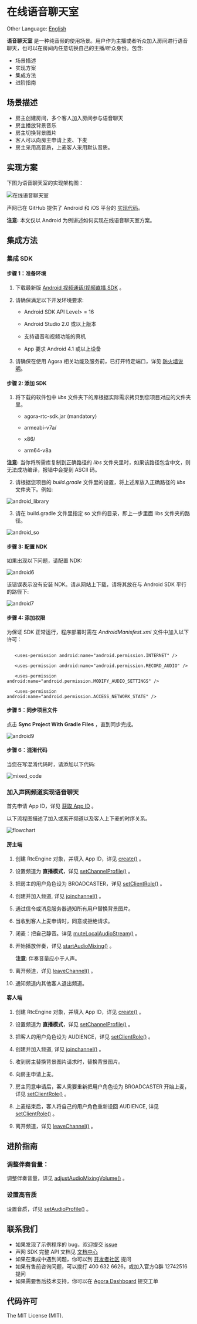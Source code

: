 # 在线语音聊天室

Other Language: [English](README.md)

**语音聊天室** 是一种纯音频的使用场景。用户作为主播或者听众加入房间进行语音聊天，也可以在房间内任意切换自己的主播/听众身份。包含:

* 场景描述
* 实现方案
* 集成方法
* 进阶指南

## 场景描述

* 房主创建房间，多个客人加入房间参与语音聊天
* 房主播放背景音乐
* 房主切换背景图片
* 客人可以向房主申请上麦、下麦
* 房主采用高音质，上麦客人采用默认音质。

## 实现方案

下图为语音聊天室的实现架构图：

![在线语音聊天室](Image/online_chatroom_architecture.png)

声网已在 GitHub 提供了 Android 和 iOS 平台的 [实现代码](https://github.com/AgoraIO-Community/Agora-Online-Chatroom/tree/master/Agora-Online-Chatroom)。

**注意:** 本文仅以 Android 为例讲述如何实现在线语音聊天室方案。

## 集成方法

### 集成 SDK

#### 步骤 1：准备环境

1. 下载最新版 [Android 视频通话/视频直播 SDK](https://docs.agora.io/cn/Agora%20Platform/downloads) 。

2. 请确保满足以下开发环境要求:

    * Android SDK API Level> = 16

    * Android Studio 2.0 或以上版本

    * 支持语音和视频功能的真机

    * App 要求 Android 4.1 或以上设备

3. 请确保在使用 Agora 相关功能及服务前，已打开特定端口，详见 [防火墙说明](https://docs.agora.io/cn/Agora%20Platform/firewall?platform=All%20Platforms)。


#### 步骤 2: 添加 SDK

1. 将下载的软件包中 *libs* 文件夹下的库根据实际需求拷贝到您项目对应的文件夹里。

   * agora-rtc-sdk.jar (mandatory)

   * armeabi-v7a/

   * x86/

   * arm64-v8a

**注意:** 当你将所需库复制到正确路径的 *libs* 文件夹里时，如果该路径包含中文，则无法成功编译，报错中会提到 ASCII 码。


2. 请根据您项目的 *build.gradle* 文件里的设置，将上述库放入正确路径的 *libs* 文件夹下。例如:

![android_library](Image/android_library.png)

3. 请在 build.gradle 文件里指定 so 文件的目录，即上一步里面 libs 文件夹的路径。

![android_so](Image/android_so.png)


#### 步骤 3: 配置 NDK

如果出现以下问题，请配置 NDK:

![android6](Image/android6.png)

该错误表示没有安装 NDK。请从网站上下载，请将其放在与 Android SDK 平行的路径下:

![android7](Image/android7.png)

#### 步骤 4: 添加权限

为保证 SDK 正常运行，程序部署时需在 *AndroidManisfest.xml* 文件中加入以下许可：

```

   <uses-permission android:name="android.permission.INTERNET" />

   <uses-permission android:name="android.permission.RECORD_AUDIO" />

   <uses-permission android:name="android.permission.MODIFY_AUDIO_SETTINGS" />

   <uses-permission android:name="android.permission.ACCESS_NETWORK_STATE" />
```

#### 步骤 5：同步项目文件

点击 **Sync Project With Gradle Files** ，直到同步完成。

![android9](Image/android9.png)


#### 步骤 6：混淆代码

当您在写混淆代码时，请添加以下代码:

![mixed_code](Image/mixed_code.png)


### 加入声网频道实现语音聊天

首先申请 App ID，详见 [获取 App ID](https://docs.agora.io/cn/Agora%20Platform/token?platform=All%20Platforms#app-id) 。

以下流程图描述了加入或离开频道以及客人上下麦的时序关系。

![flowchart](Image/online_chatroom_flowchart.jpg)


#### 房主端

1. 创建 RtcEngine 对象，并填入 App ID，详见 [create()](https://docs.agora.io/cn/Voice/API%20Reference/java/modules.html) 。

2. 设置频道为 **直播模式**，详见 [setChannelProfile()](https://docs.agora.io/cn/Voice/API%20Reference/java/modules.html) 。

3. 把房主的用户角色设为 BROADCASTER，详见 [setClientRole()](https://docs.agora.io/cn/Voice/API%20Reference/java/modules.html) 。

4. 创建并加入频道, 详见 [joinchannel()](https://docs.agora.io/cn/Voice/API%20Reference/java/modules.html) 。

5. 通过信令或消息服务器通知所有用户替换背景图片。

6. 当收到客人上麦申请时，同意或拒绝请求。

7. 闭麦：把自己静音。详见 [muteLocalAudioStream()](https://docs.agora.io/cn/Voice/API%20Reference/java/modules.html) 。

8. 开始播放伴奏，详见 [startAudioMixing()](https://docs.agora.io/cn/Voice/API%20Reference/java/modules.html) 。

   **注意**: 伴奏音量应小于人声。

9. 离开频道，详见 [leaveChannel()](https://docs.agora.io/cn/Voice/API%20Reference/java/modules.html) 。

10. 通知频道内其他客人退出频道。

#### 客人端

1. 创建 RtcEngine 对象，并填入 App ID，详见 [create()](https://docs.agora.io/cn/Voice/API%20Reference/java/modules.html) 。

2. 设置频道为 **直播模式**，详见 [setChannelProfile()](https://docs.agora.io/cn/Voice/API%20Reference/java/modules.html) 。

3. 把客人的用户角色设为 AUDIENCE，详见 [setClientRole()](https://docs.agora.io/cn/Voice/API%20Reference/java/modules.html) 。

4. 创建并加入频道, 详见 [joinchannel()](https://docs.agora.io/cn/Voice/API%20Reference/java/modules.html) 。

5. 收到房主替换背景图片请求时，替换背景图片。

6. 向房主申请上麦。

7. 房主同意申请后，客人需要重新把用户角色设为 BROADCASTER 开始上麦，详见 [setClientRole()](https://docs.agora.io/cn/Voice/API%20Reference/java/modules.html) 。

8. 上麦结束后，客人将自己的用户角色重新设回 AUDIENCE, 详见 [setClientRole()](https://docs.agora.io/cn/Voice/API%20Reference/java/modules.html) 。

9. 离开频道，详见 [leaveChannel()](https://docs.agora.io/cn/Voice/API%20Reference/java/modules.html) 。


## 进阶指南

### 调整伴奏音量：

调整伴奏音量，详见 [adjustAudioMixingVolume()](https://docs.agora.io/cn/Voice/API%20Reference/java/modules.html) 。

### 设置高音质

设置音质，详见 [setAudioProfile()](https://docs.agora.io/cn/Voice/API%20Reference/java/modules.html) 。

## 联系我们

- 如果发现了示例程序的 bug，欢迎提交 [issue](https://github.com/AgoraIO-Usecase/ChatRoom/issues)
- 声网 SDK 完整 API 文档见 [文档中心](https://docs.agora.io/cn/)
- 如果在集成中遇到问题，你可以到 [开发者社区](https://dev.agora.io/cn/) 提问
- 如果有售前咨询问题，可以拨打 400 632 6626，或加入官方Q群 12742516 提问
- 如果需要售后技术支持，你可以在 [Agora Dashboard](https://dashboard.agora.io) 提交工单

## 代码许可

The MIT License (MIT).
